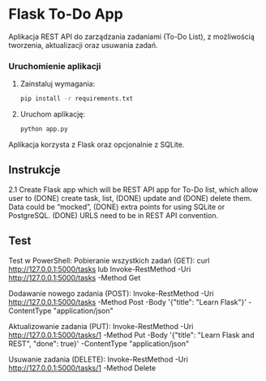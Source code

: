 # Flask To-Do App

Aplikacja REST API do zarządzania zadaniami (To-Do List), z możliwością tworzenia, aktualizacji oraz usuwania zadań.

### Uruchomienie aplikacji
1. Zainstaluj wymagania:
    ```sh
    pip install -r requirements.txt
    ```
2. Uruchom aplikację:
    ```sh
    python app.py
    ```

Aplikacja korzysta z Flask oraz opcjonalnie z SQLite.

## Instrukcje
2.1 Create Flask app which will be REST API app for To-Do list, which allow user to 
(DONE) create task, list, 
(DONE) update and 
(DONE) delete them. 
Data could be “mocked”, 
(DONE) extra points for using SQLite or PostgreSQL. 
(DONE) URLS need to be in REST API convention.

## Test
Test w PowerShell:
Pobieranie wszystkich zadań (GET):
curl http://127.0.0.1:5000/tasks
lub
Invoke-RestMethod -Uri http://127.0.0.1:5000/tasks -Method Get

Dodawanie nowego zadania (POST):
Invoke-RestMethod -Uri http://127.0.0.1:5000/tasks -Method Post -Body '{"title": "Learn Flask"}' -ContentType "application/json"

Aktualizowanie zadania (PUT):
Invoke-RestMethod -Uri http://127.0.0.1:5000/tasks/1 -Method Put -Body '{"title": "Learn Flask and REST", "done": true}' -ContentType "application/json"

Usuwanie zadania (DELETE):
Invoke-RestMethod -Uri http://127.0.0.1:5000/tasks/1 -Method Delete

